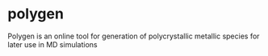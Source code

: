 # polygen
Polygen is an online tool for generation of polycrystallic metallic species for later use in MD simulations
